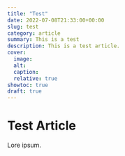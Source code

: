 ```yaml
---
title: "Test"
date: 2022-07-08T21:33:00+00:00
slug: test
category: article 
summary: This is a test
description: This is a test article.
cover:
  image: 
  alt:
  caption: 
  relative: true
showtoc: true
draft: true
---
```


# Test Article

Lore ipsum.
